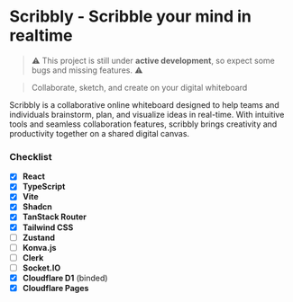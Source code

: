 # Scribbly - Scribble your mind in realtime

> :warning: This project is still under **active development**, so expect some bugs and missing features. :warning:

> Collaborate, sketch, and create on your digital whiteboard

Scribbly is a collaborative online whiteboard designed to help teams and individuals brainstorm, plan, and visualize ideas in real-time. With intuitive tools and seamless collaboration features, scribbly brings creativity and productivity together on a shared digital canvas.

### Checklist

- [x] **React**
- [x] **TypeScript**
- [x] **Vite**
- [x] **Shadcn**
- [x] **TanStack Router**
- [x] **Tailwind CSS**
- [ ] **Zustand**
- [ ] **Konva.js**
- [ ] **Clerk**
- [ ] **Socket.IO**
- [x] **Cloudflare D1** (binded)
- [x] **Cloudflare Pages**

